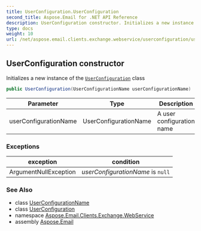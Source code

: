 ```yaml
---
title: UserConfiguration.UserConfiguration
second_title: Aspose.Email for .NET API Reference
description: UserConfiguration constructor. Initializes a new instance of the UserConfiguration class
type: docs
weight: 10
url: /net/aspose.email.clients.exchange.webservice/userconfiguration/userconfiguration/
---
```

## UserConfiguration constructor

Initializes a new instance of the [`UserConfiguration`](../) class

```csharp
public UserConfiguration(UserConfigurationName userConfigurationName)
```

| Parameter | Type | Description |
| --- | --- | --- |
| userConfigurationName | UserConfigurationName | A user configuration name |

### Exceptions

| exception | condition |
| --- | --- |
| ArgumentNullException | *userConfigurationName* is `null` |

### See Also

* class [UserConfigurationName](../../userconfigurationname/)
* class [UserConfiguration](../)
* namespace [Aspose.Email.Clients.Exchange.WebService](../../userconfiguration/)
* assembly [Aspose.Email](../../../)


